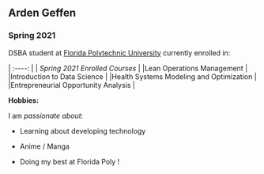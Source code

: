 ## Arden Geffen
### Spring 2021 

DSBA student at [Florida Polytechnic University](https://www.floridapoly.edu) currently enrolled in: 


| :----:		                              |
| _Spring 2021 Enrolled Courses_           |
|Lean Operations Management               |
|Introduction to Data Science             |
|Health Systems Modeling and Optimization |
|Entrepreneurial Opportunity Analysis     | 

**Hobbies:**

I am _passionate about_: 

- Learning about developing technology 

- Anime / Manga 

- Doing my best at Florida Poly !
